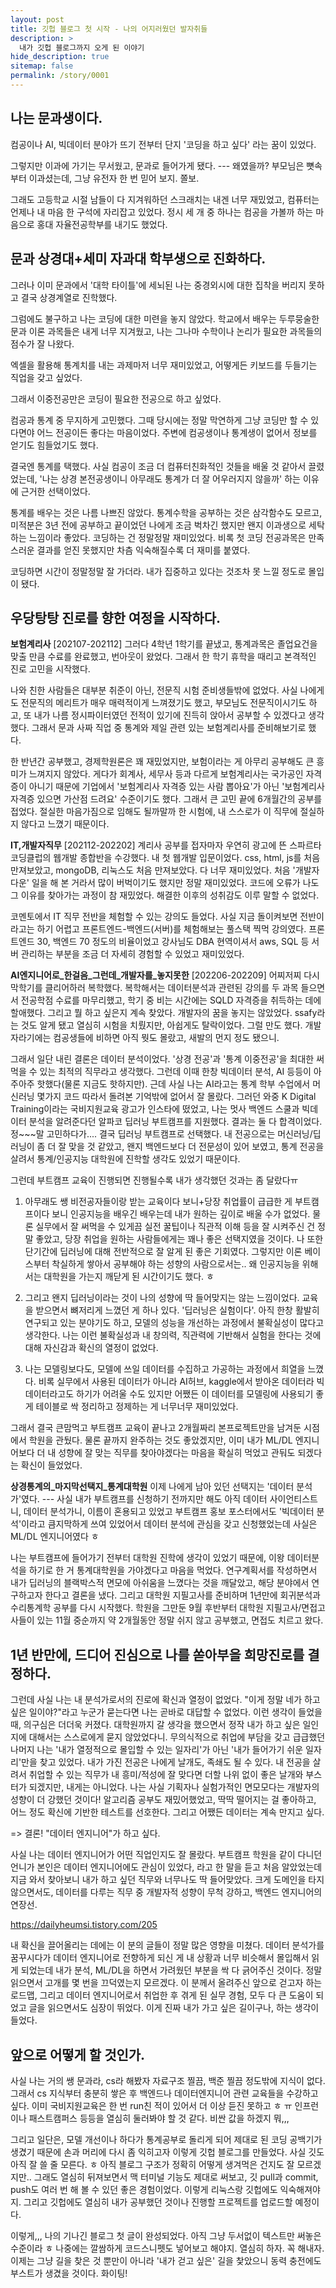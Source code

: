 ```yaml
---
layout: post
title: 깃헙 블로그 첫 시작 - 나의 어지러웠던 발자취들
description: >
  내가 깃헙 블로그까지 오게 된 이야기
hide_description: true
sitemap: false
permalink: /story/0001
---
```


## 나는 문과생이다.
컴공이나 AI, 빅데이터 분야가 뜨기 전부터 단지 '코딩을 하고 싶다' 라는 꿈이 있었다.

그렇지만 이과에 가기는 무서웠고, 문과로 들어가게 됐다.
--- 왜였을까? 부모님은 뼛속부터 이과셨는데, 그냥 유전자 한 번 믿어 보지. 쫄보.

그래도 고등학교 시절 남들이 다 지겨워하던 스크래치는 내겐 너무 재밌었고, 컴퓨터는 언제나 내 마음 한 구석에 자리잡고 있었다.
정시 세 개 중 하나는 컴공을 가볼까 하는 마음으로 홍대 자율전공학부를 내기도 했었다.

## 문과 상경대+세미 자과대 학부생으로 진화하다.
그러나 이미 문과에서 '대학 타이틀'에 세뇌된 나는 중경외시에 대한 집착을 버리지 못하고 결국 상경계열로 진학했다.

그럼에도 불구하고 나는 코딩에 대한 미련을 놓지 않았다. 학교에서 배우는 두루뭉술한 문과 이론 과목들은 내게 너무 지겨웠고, 나는 그나마 수학이나 논리가 필요한 과목들의 점수가 잘 나왔다.

엑셀을 활용해 통계치를 내는 과제마저 너무 재미있었고, 어떻게든 키보드를 두들기는 직업을 갖고 싶었다.

그래서 이중전공만은 코딩이 필요한 전공으로 하고 싶었다.

컴공과 통계 중 무지하게 고민했다. 그때 당시에는 정말 막연하게 그냥 코딩만 할 수 있다면야 어느 전공이든 좋다는 마음이었다. 주변에 컴공생이나 통계생이 없어서 정보를 얻기도 힘들었기도 했다.

결국엔 통계를 택했다. 사실 컴공이 조금 더 컴퓨터친화적인 것들을 배울 것 같아서 끌렸었는데, '나는 상경 본전공생이니 아무래도 통계가 더 잘 어우러지지 않을까' 하는 이유에 근거한 선택이었다.

통계를 배우는 것은 나름 나쁘진 않았다. 통계수학을 공부하는 것은 삼각함수도 모르고, 미적분은 3년 전에 공부하고 끝이었던 나에게 조금 벅차긴 했지만 왠지 이과생으로 세탁하는 느낌이라 좋았다. 코딩하는 건 정말정말 재미있었다. 비록 첫 코딩 전공과목은 만족스러운 결과를 얻진 못했지만 차츰 익숙해질수록 더 재미를 붙였다.

코딩하면 시간이 정말정말 잘 가더라. 내가 집중하고 있다는 것조차 못 느낄 정도로 몰입이 됐다.


## 우당탕탕 진로를 향한 여정을 시작하다.
**보험계리사** [202107-202112]
그러다 4학년 1학기를 끝냈고, 통계과목은 졸업요건을 맞출 만큼 수료를 완료했고, 번아웃이 왔었다. 그래서 한 학기 휴학을 때리고 본격적인 진로 고민을 시작했다.

나와 친한 사람들은 대부분 취준이 아닌, 전문직 시험 준비생들밖에 없었다. 사실 나에게도 전문직의 메리트가 매우 매력적이게 느껴졌기도 했고, 부모님도 전문직이시기도 하고, 또 내가 나름 정시파이터였던 전적이 있기에 진득히 앉아서 공부할 수 있겠다고 생각했다. 그래서 문과 사짜 직업 중 통계와 제일 관련 있는 보험계리사를 준비해보기로 했다.

한 반년간 공부했고, 경제학원론은 꽤 재밌었지만, 보험이라는 게 아무리 공부해도 큰 흥미가 느껴지지 않았다. 게다가 회계사, 세무사 등과 다르게 보험계리사는 국가공인 자격증이 아니기 때문에 기업에서 '보험계리사 자격증 있는 사람 뽑아요'가 아닌 '보험계리사 자격증 있으면 가산점 드려요' 수준이기도 했다. 그래서 큰 고민 끝에 6개월간의 공부를 접었다. 절실한 마음가짐으로 임해도 될까말까 한 시험에, 내 스스로가 이 직무에 절실하지 않다고 느꼈기 때문이다.

**IT,개발자직무** [202112-202202]
계리사 공부를 접자마자 우연히 광고에 뜬 스파르타코딩클럽의 웹개발 종합반을 수강했다. 내 첫 웹개발 입문이었다. css, html, js를 처음 만져보았고, mongoDB, 리눅스도 처음 만져보았다. 다 너무 재미있었다. 처음 '개발자다운' 일을 해 본 거라서 많이 버벅이기도 했지만 정말 재미있었다. 코드에 오류가 나도 그 이유를 찾아가는 과정이 참 재밌었다. 해결한 이후의 성취감도 이루 말할 수 없었다.

코멘토에서 IT 직무 전반을 체험할 수 있는 강의도 들었다. 사실 지금 돌이켜보면 전반이라고는 하기 어렵고 프론트엔드-백엔드(서버)를 체험해보는 풀스택 찍먹 강의였다. 프론트엔드 30, 백엔드 70 정도의 비율이었고 강사님도 DBA 현역이셔서 aws, SQL 등 서버 관리하는 부분을 조금 더 자세히 경험할 수 있었고 재미있었다.

**AI엔지니어로_한걸음_그런데_개발자를_놓지못한** [202206-202209]
어찌저찌 다시 막학기를 클리어하러 복학했다. 복학해서는 데이터분석과 관련된 강의를 두 과목 들으면서 전공학점 수료를 마무리했고, 학기 중 비는 시간에는 SQLD 자격증을 취득하는 데에 할애했다. 그리고 뭘 하고 싶은지 계속 찾았다. 
개발자의 꿈을 놓지는 않았었다. ssafy라는 것도 알게 됐고 열심히 시험을 치뤘지만, 아쉽게도 탈락이었다. 그럴 만도 했다. 개발자라기에는 컴공생들에 비하면 아직 뭣도 몰랐고, 새발의 먼지 정도 됐으니.

그래서 일단 내린 결론은 데이터 분석이었다. '상경 전공'과 '통계 이중전공'을 최대한 써먹을 수 있는 최적의 직무라고 생각했다. 그런데 이때 한창 빅데이터 분석, AI 등등이 아주아주 핫했다(물론 지금도 핫하지만). 근데 사실 나는 AI라고는 통계 학부 수업에서 머신러닝 몇가지 코드 따라서 돌려본 기억밖에 없어서 잘 몰랐다. 그러던 와중 K Digital Training이라는 국비지원교육 광고가 인스타에 떴었고, 나는 멋사 백엔드 스쿨과 빅데이터 분석을 알려준다던 알파코 딥러닝 부트캠프를 지원했다. 결과는 둘 다 합격이었다. 정~~~말 고민하다가.... 결국 딥러닝 부트캠프로 선택했다. 내 전공으로는 머신러닝/딥러닝이 좀 더 잘 맞을 것 같았고, 왠지 백엔드보다 더 전문성이 있어 보였고, 통계 전공을 살려서 통계/인공지능 대학원에 진학할 생각도 있었기 때문이다. 

그런데 부트캠프 교육이 진행되면 진행될수록 내가 생각했던 것과는 좀 달랐다ㅠ

1. 아무래도 쌩 비전공자들이랑 받는 교육이다 보니+당장 취업률이 급급한 게 부트캠프이다 보니 인공지능을 배우긴 배우는데 내가 원하는 깊이로 배울 수가 없었다. 물론 실무에서 잘 써먹을 수 있게끔 실전 꿀팁이나 직관적 이해 등을 잘 시켜주신 건 정말 좋았고, 당장 취업을 원하는 사람들에게는 꽤나 좋은 선택지였을 것이다. 나 또한 단기간에 딥러닝에 대해 전반적으로 잘 알게 된 좋은 기회였다. 그렇지만 이론 베이스부터 착실하게 쌓아서 공부해야 하는 성향의 사람으로서는.. 왜 인공지능을 위해서는 대학원을 가는지 깨닫게 된 시간이기도 했다. ㅎ

2. 그리고 왠지 딥러닝이라는 것이 나의 성향에 딱 들어맞지는 않는 느낌이었다. 교육을 받으면서 뼈저리게 느꼈던 게 하나 있다. '딥러닝은 실험이다'. 아직 한창 활발히 연구되고 있는 분야기도 하고, 모델의 성능을 개선하는 과정에서 불확실성이 많다고 생각한다. 나는 이런 불확실성과 내 창의력, 직관력에 기반해서 실험을 한다는 것에 대해 자신감과 확신의 열정이 없었다.

3. 나는 모델링보다도, 모델에 쓰일 데이터를 수집하고 가공하는 과정에서 희열을 느꼈다. 비록 실무에서 사용된 데이터가 아니라 AI허브, kaggle에서 받아온 데이터라 빅데이터라고도 하기가 어려울 수도 있지만 어쨌든 이 데이터를 모델링에 사용되기 좋게 테이블로 싹 정리하고 정제하는 게 너무너무 재미있었다.

그래서 결국 큰맘먹고 부트캠프 교육이 끝나고 2개월짜리 본프로젝트만을 남겨둔 시점에서 학원을 관뒀다. 물론 끝까지 완주하는 것도 좋았겠지만, 이미 내가 ML/DL 엔지니어보다 더 내 성향에 잘 맞는 직무를 찾아야겠다는 마음을 확실히 먹었고 관둬도 되겠다는 확신이 들었었다. 

**상경통계의_마지막선택지_통계대학원**
이제 나에게 남아 있던 선택지는 '데이터 분석가'였다. 
--- 사실 내가 부트캠프를 신청하기 전까지만 해도 아직 데이터 사이언티스트니, 데이터 분석가니, 이름이 혼용되고 있었고 부트캠프 홍보 포스터에서도 '빅데이터 분석'이라고 큼지막하게 쓰여 있었어서 데이터 분석에 관심을 갖고 신청했었는데 사실은 ML/DL 엔지니어였다 ㅎ

나는 부트캠프에 들어가기 전부터 대학원 진학에 생각이 있었기 때문에, 이왕 데이터분석을 하기로 한 거 통계대학원을 가야겠다고 마음을 먹었다. 연구계획서를 작성하면서 내가 딥러닝의 블랙박스적 면모에 아쉬움을 느꼈다는 것을 깨달았고, 해당 분야에서 연구하고자 한다고 결론을 냈다. 그리고 대학원 지필고사를 준비하며 1년만에 회귀분석과 수리통계학 공부를 다시 시작했다. 학원을 그만둔 9월 후반부터 대학원 지필고사/면접고사들이 있는 11월 중순까지 약 2개월동안 정말 쉬지 않고 공부했고, 면접도 치르고 왔다.

## 1년 반만에, 드디어 진심으로 나를 쏟아부을 희망진로를 결정하다.
그런데 사실 나는 내 분석가로서의 진로에 확신과 열정이 없었다. "이게 정말 네가 하고 싶은 일이야?"라고 누군가 묻는다면 나는 곧바로 대답할 수 없었다. 이런 생각이 들었을 때, 의구심은 더더욱 커졌다. 대학원까지 갈 생각을 했으면서 정작 내가 하고 싶은 일인지에 대해서는 스스로에게 묻지 않았었다니. 무의식적으로 취업에 부담을 갖고 급급했던 나머지 나는 '내가 열정적으로 몰입할 수 있는 일자리'가 아닌 '내가 들어가기 쉬운 일자리'만을 찾고 있었다. 내가 가진 전공은 나에게 날개도, 족쇄도 될 수 있다. 내 전공을 살려서 취업할 수 있는 직무가 내 흥미/적성에 잘 맞다면 더할 나위 없이 좋은 날개와 부스터가 되겠지만, 내게는 아니었다. 나는 사실 기획자나 실험가적인 면모모다는 개발자의 성향이 더 강했던 것이다! 알고리즘 공부도 재밌어했었고, 딱딱 떨어지는 걸 좋아하고, 어느 정도 확신에 기반한 테스트를 선호한다. 그리고 어쨌든 데이터는 계속 만지고 싶다.

=> 결론! "데이터 엔지니어"가 하고 싶다. 

사실 나는 데이터 엔지니어가 어떤 직업인지도 잘 몰랐다. 부트캠프 학원을 같이 다니던 언니가 본인은 데이터 엔지니어에도 관심이 있었다, 라고 한 말을 듣고 처음 알았었는데 지금 와서 찾아보니 내가 하고 싶던 직무와 너무나도 딱 들어맞았다. 크게 도메인을 타지 않으면서도, 데이터를 다루는 직무 중 개발자적 성향이 무척 강하고, 백엔드 엔지니어의 연장선.

https://dailyheumsi.tistory.com/205

내 확신을 끌어올리는 데에는 이 분의 글들이 정말 많은 영향을 미쳤다. 데이터 분석가를 꿈꾸시다가 데이터 엔지니어로 전향하게 되신 게 내 상황과 너무 비슷해서 몰입해서 읽게 되었는데 내가 분석, ML/DL을 하면서 가려웠던 부분을 싹 다 긁어주신 것이다. 정말 읽으면서 고개를 몇 번을 끄덕였는지 모르겠다. 이 분께서 올려주신 앞으로 걷고자 하는 로드맵, 그리고 데이터 엔지니어로서 취업한 후 겪게 된 실무 경험, 모두 다 큰 도움이 되었고 글을 읽으면서도 심장이 뛰었다. 이게 진짜 내가 가고 싶은 길이구나, 하는 생각이 들었다.

## 앞으로 어떻게 할 것인가.
사실 나는 거의 쌩 문과라, cs라 해봤자 자료구조 찔끔, 백준 찔끔 정도밖에 지식이 없다. 그래서 cs 지식부터 충분히 쌓은 후 백엔드나 데이터엔지니어 관련 교육들을 수강하고 싶다. 이미 국비지원교육은 한 번 run친 적이 있어서 더 이상 듣진 못하고 ㅎ ㅠ 인프런이나 패스트캠퍼스 등등을 열심히 둘러봐야 할 것 같다. 비싼 값을 하겠지 뭐,,, 

그리고 일단은, 모델 개선이나 하다가 통계공부로 돌리게 되어 제대로 된 코딩 공백기가 생겼기 때문에 손과 머리에 다시 좀 익히고자 이렇게 깃헙 블로그를 만들었다. 사실 깃도 아직 잘 쓸 줄 모른다. ㅎ 아직 블로그 구조가 정확히 어떻게 생겨먹은 건지도 잘 모르겠지만.. 그래도 열심히 뒤져보면서 맥 터미널 기능도 제대로 써보고, 깃 pull과 commit, push도 여러 번 해 볼 수 있던 좋은 경험이었다. 이렇게 리눅스랑 깃헙에도 익숙해져야지. 그리고 깃헙에도 열심히 내가 공부했던 것이나 진행할 프로젝트를 업로드할 예정이다.


이렇게,,, 나의 기나긴 블로그 첫 글이 완성되었다. 아직 그냥 두서없이 텍스트만 써놓은 수준이라 ㅎ 나중에는 깔쌈하게 코드스니펫도 넣어보고 해야지. 열심히 하자. 꼭 해내자. 이제는 그냥 길을 찾은 것 뿐만이 아니라 '내가 걷고 싶은' 길을 찿았으니 동력 충전에도 부스트가 생겼을 것이다. 화이팅!